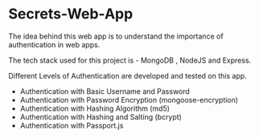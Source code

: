 # Secrets-Web-App
The idea behind this web app is to understand the importance of authentication in web apps.

The tech stack used for this project is - MongoDB , NodeJS and Express.

Different Levels of Authentication are developed and tested on this app.
- Authentication with Basic Username and Password
- Authentication with Password Encryption (mongoose-encryption)
- Authentication with Hashing Algorithm (md5)
- Authentication with Hashing and Salting (bcrypt)
- Authentication with Passport.js